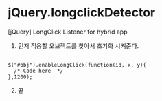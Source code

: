 # jQuery.longclickDetector
[jQuery] LongClick Listener for hybrid app


1. 먼저 적용할 오브젝트를 찾아서 초기화 시켜준다.
```

$("#obj").enableLongClick(function(id, x, y){
  /* Code here  */
},1200);

```


2. 끝
